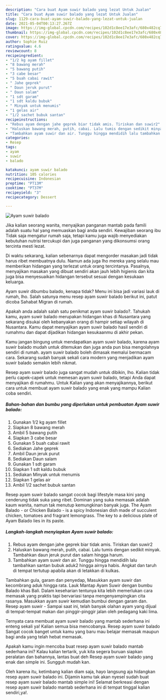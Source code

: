 ```yaml
---
description: "Cara buat Ayam suwir balado yang lezat Untuk Jualan"
title: "Cara buat Ayam suwir balado yang lezat Untuk Jualan"
slug: 1129-cara-buat-ayam-suwir-balado-yang-lezat-untuk-jualan
date: 2021-05-04T00:13:27.267Z
image: https://img-global.cpcdn.com/recipes/102d1c8ee17e3afc/680x482cq70/ayam-suwir-balado-foto-resep-utama.jpg
thumbnail: https://img-global.cpcdn.com/recipes/102d1c8ee17e3afc/680x482cq70/ayam-suwir-balado-foto-resep-utama.jpg
cover: https://img-global.cpcdn.com/recipes/102d1c8ee17e3afc/680x482cq70/ayam-suwir-balado-foto-resep-utama.jpg
author: Sophie Ruiz
ratingvalue: 4.6
reviewcount: 8
recipeingredient:
- "1/2 kg ayam fillet"
- "8 bawang merah"
- "5 bawang putih"
- "3 cabe besar"
- "5 buah cabai rawit"
- " Jahe geprek"
- " Daun jeruk purut"
- " Daun salam"
- "1 sdt garam"
- "1 sdt kaldu bubuk"
- " Minyak untuk menumis"
- "1 gelas air"
- "1/2 sachet bubuk santan"
recipeinstructions:
- "Rebus ayam dengan jahe geprek biar tidak amis. Tiriskan dan suwir2"
- "Haluskan bawang merah, putih, cabai. Lalu tumis dengan sedikit minyak. Tambahkan daun jeruk purut dan salam hingga harum."
- "Tambahkan ayam suwir dan air. Tunggu hingga mendidih lalu tambahkan santan bubuk aduk2 hingga airnya habis. Angkat dan taruh di tempat tertutup apabila akan di letakkan di kulkas."
categories:
- Resep
tags:
- ayam
- suwir
- balado

katakunci: ayam suwir balado 
nutrition: 105 calories
recipecuisine: Indonesian
preptime: "PT13M"
cooktime: "PT37M"
recipeyield: "3"
recipecategory: Dessert

---
```



![Ayam suwir balado](https://img-global.cpcdn.com/recipes/102d1c8ee17e3afc/680x482cq70/ayam-suwir-balado-foto-resep-utama.jpg)

Jika kalian seorang wanita, menyajikan panganan mantab pada famili adalah suatu hal yang memuaskan bagi anda sendiri. Kewajiban seorang ibu Tidak saja mengatur rumah saja, tetapi kamu juga wajib menyediakan kebutuhan nutrisi tercukupi dan juga panganan yang dikonsumsi orang tercinta mesti lezat.

Di waktu  sekarang, kalian sebenarnya dapat mengorder masakan jadi tidak harus ribet membuatnya dulu. Namun ada juga lho mereka yang selalu mau memberikan hidangan yang terlezat untuk orang tercintanya. Pasalnya, menyajikan masakan yang dibuat sendiri akan jauh lebih higienis dan kita juga bisa menyesuaikan hidangan tersebut sesuai dengan kesukaan keluarga. 

Ayam suwir dibumbu balado, kenapa tidak? Menu ini bisa jadi variasi lauk di rumah, lho. Salah satunya menu resep ayam suwir balado berikut ini, patut dicoba Sahabat Migran di rumah.

Apakah anda adalah salah satu penikmat ayam suwir balado?. Tahukah kamu, ayam suwir balado merupakan hidangan khas di Nusantara yang sekarang disukai oleh kebanyakan orang di hampir setiap wilayah di Nusantara. Kamu dapat menyajikan ayam suwir balado hasil sendiri di rumahmu dan dapat dijadikan hidangan kesukaanmu di akhir pekan.

Kamu jangan bingung untuk mendapatkan ayam suwir balado, karena ayam suwir balado mudah untuk ditemukan dan juga anda pun bisa mengolahnya sendiri di rumah. ayam suwir balado boleh dimasak memalui bermacam cara. Sekarang sudah banyak sekali cara modern yang menjadikan ayam suwir balado semakin lebih nikmat.

Resep ayam suwir balado juga sangat mudah untuk dibikin, lho. Kalian tidak perlu capek-capek untuk memesan ayam suwir balado, tetapi Anda dapat menyajikan di rumahmu. Untuk Kalian yang akan menyajikannya, berikut cara untuk membuat ayam suwir balado yang enak yang mampu Kalian coba sendiri.

<!--inarticleads1-->

##### Bahan-bahan dan bumbu yang diperlukan untuk pembuatan Ayam suwir balado:

1. Gunakan 1/2 kg ayam fillet
1. Siapkan 8 bawang merah
1. Ambil 5 bawang putih
1. Siapkan 3 cabe besar
1. Gunakan 5 buah cabai rawit
1. Sediakan  Jahe geprek
1. Ambil  Daun jeruk purut
1. Sediakan  Daun salam
1. Gunakan 1 sdt garam
1. Siapkan 1 sdt kaldu bubuk
1. Sediakan  Minyak untuk menumis
1. Siapkan 1 gelas air
1. Ambil 1/2 sachet bubuk santan


Resep ayam suwir balado sangat cocok bagi lifestyle masa kini yang cenderung tidak suka yang ribet. Dominan yang suka memasak adalah kaum wanita, namun tak menutup kemungkinan banyak juga. The Ayam Balado - or Chicken Balado - is a spicy Indonesian dish made of succulent chicken, tomatoes and fragrant lemongrass. The key to a delicious plate of Ayam Balado lies in its paste. 

<!--inarticleads2-->

##### Langkah-langkah menyiapkan Ayam suwir balado:

1. Rebus ayam dengan jahe geprek biar tidak amis. Tiriskan dan suwir2
1. Haluskan bawang merah, putih, cabai. Lalu tumis dengan sedikit minyak. Tambahkan daun jeruk purut dan salam hingga harum.
1. Tambahkan ayam suwir dan air. Tunggu hingga mendidih lalu tambahkan santan bubuk aduk2 hingga airnya habis. Angkat dan taruh di tempat tertutup apabila akan di letakkan di kulkas.


Tambahkan gula, garam dan penyedap, Masukkan ayam suwir dan kecombrang aduk hingga rata. Lauk Mantap Ayam Suwir dengan bumbu Balado khas Bali. Dalam keseharian tentunya kita lebih memerlukan cara memasak yang praktis tapi bervariasi tanpa mengenyampingkan cita rasanya. Masukkan ayam suwir kemudian bumbui dengan garam dan. Resep ayam suwir - Sampai saat ini, telah banyak olahan ayam yang dijual di tempat-tempat makan dan pinggir-pinggir jalan oleh pedagang kaki lima. 

Ternyata cara membuat ayam suwir balado yang mantab sederhana ini enteng sekali ya! Kalian semua bisa mencobanya. Resep ayam suwir balado Sangat cocok banget untuk kamu yang baru mau belajar memasak maupun bagi anda yang telah hebat memasak.

Apakah kamu ingin mencoba buat resep ayam suwir balado mantab sederhana ini? Kalau kalian tertarik, yuk kita segera buruan siapkan peralatan dan bahannya, lantas buat deh Resep ayam suwir balado yang enak dan simple ini. Sungguh mudah kan. 

Oleh karena itu, ketimbang kalian diam saja, hayo langsung aja hidangkan resep ayam suwir balado ini. Dijamin kamu tak akan nyesel sudah buat resep ayam suwir balado mantab simple ini! Selamat berkreasi dengan resep ayam suwir balado mantab sederhana ini di tempat tinggal kalian sendiri,ya!.

